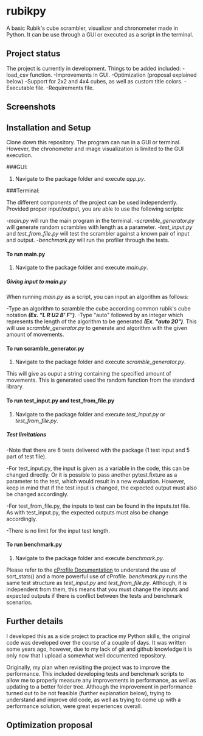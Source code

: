 # rubikpy
A basic Rubik's cube scrambler, visualizer and chronometer made in Python. It can be use through a GUI or executed as a script in the terminal.

## Project status

The project is currently in development. Things to be added included:
-load_csv function.
-Improvements in GUI.
-Optimization (proposal explained below)
-Support for 2x2 and 4x4 cubes, as well as custom title colors.
-Executable file.
-Requirements file.

## Screenshots

## Installation and Setup

Clone down this repository. The program can run in a GUI or terminal. However, the chronometer and image visualization is limited to the GUI execution.

###GUI:

1. Navigate to the package folder and execute *app.py*.

###Terminal:

The different components of the project can be used independently. Provided proper input/output, you are able to use the following scripts:

-*main.py* will run the main program in the terminal.
-*scramble_generator.py* will generate random scrambles with length as a parameter.
-*test_input.py* and *test_from_file.py* will test the scrambler against a known pair of input and output.
-*benchmark.py* will run the profiler through the tests. 

#### To run main.py

1. Navigate to the package folder and execute *main.py*.

##### Giving input to main.py

When running *main.py* as a script, you can input an algorithm as follows:

-Type an algorithm to scramble the cube according common rubik's cube notation ***(Ex. "L R U2 B' F")***.
-Type "auto" followed by an integer which represents the length of the algorithm to be generated ***(Ex. "auto 20")***. This will use *scramble_generator.py* to generate and algorithm with the given amount of movements.  

#### To run scramble_generator.py

1. Navigate to the package folder and execute *scramble_generator.py*.

This will give as ouput a string containing the specified amount of movements. This is generated used the random function from the standard library.

#### To run test_input.py and test_from_file.py

1. Navigate to the package folder and execute *test_input.py* or *test_from_file.py*.

##### Test limitations

-Note that there are 6 tests delivered with the package (1 test input and 5 part of test file).

-For test_input.py, the input is given as a variable in the code, this can be changed directly. Or it is possible to pass another pytest.fixture as a parameter to the test, which would result in a new evaluation. However, keep in mind that if the test input is changed, the expected output must also be changed accordingly.

-For test_from_file.py, the inputs to test can be found in the inputs.txt file. As with test_input.py, the expected outputs must also be change accordingly.

-There is no limit for the input test length.

#### To run benchmark.py

1. Navigate to the package folder and execute *benchmark.py*.

Please refer to the [cProfile Documentation](https://docs.python.org/3/library/profile.html) to understand the use of sort_stats() and a more powerful use of cProfile. *benchmark.py* runs the same test structure as *test_input.py* and *test_from_file.py*. Although, it is independent from them, this means that you must change the inputs and expected outputs if there is conflict between the tests and benchmark scenarios.

## Further details

I developed this as a side project to practice my Python skills, the original code was developed over the course of a couple of days. It was written some years ago, however, due to my lack of git and github knowledge it is only now that I upload a somewhat well documented repository.  

Originally, my plan when revisiting the project was to improve the performance. This included developing tests and benchmark scripts to allow me to properly measure any improvements in performance, as well as updating to a better folder tree. Although the improvement in performance turned out to be not feasible (further explanation below), trying to understand and improve old code, as well as trying to come up with a performance solution, were great experiences overall.

## Optimization proposal
